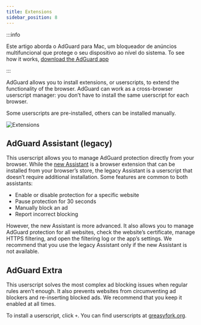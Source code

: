 ```yaml
---
title: Extensions
sidebar_position: 8
---
```


:::info

Este artigo aborda o AdGuard para Mac, um bloqueador de anúncios multifuncional que protege o seu dispositivo ao nível do sistema. To see how it works, [download the AdGuard app](https://agrd.io/download-kb-adblock)

:::

AdGuard allows you to install extensions, or userscripts, to extend the functionality of the browser. AdGuard can work as a cross-browser userscript manager: you don’t have to install the same userscript for each browser.

Some userscripts are pre-installed, others can be installed manually.

![Extensions](https://cdn.adtidy.org/content/kb/ad_blocker/mac/extensions.png)

## AdGuard Assistant (legacy)

This userscript allows you to manage AdGuard protection directly from your browser. While the [new Assistant](/adguard-for-mac/features/browser-assistant) is a browser extension that can be installed from your browser’s store, the legacy Assistant is a userscript that doesn’t require additional installation. Some features are common to both assistants:

- Enable or disable protection for a specific website
- Pause protection for 30 seconds
- Manually block an ad
- Report incorrect blocking

However, the new Assistant is more advanced. It also allows you to manage AdGuard protection for all websites, check the website’s certificate, manage HTTPS filtering, and open the filtering log or the app’s settings. We recommend that you use the legacy Assistant only if the new Assistant is not available.

## AdGuard Extra

This userscript solves the most complex ad blocking issues when regular rules aren’t enough. It also prevents websites from circumventing ad blockers and re-inserting blocked ads. We recommend that you keep it enabled at all times.

To install a userscript, click `+`. You can find userscripts at [greasyfork.org](https://greasyfork.org/).
